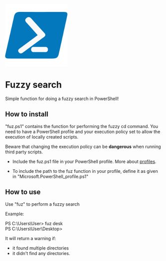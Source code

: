 <img src="Resources/powershell.png" width="200" height="200">


# Fuzzy search

Simple function for doing a fuzzy search in PowerShell!


## How to install

"fuz.ps1" contains the function for performing the fuzzy cd command. You need to have a PowerShell profile and your execution policy set to allow the execution of locally created scripts.

Beware that changing the execution policy can be **dangerous** when running third party scripts.

- Include the fuz.ps1 file in your PowerShell profile. More about [profiles](https://learn.microsoft.com/en-us/powershell/module/microsoft.powershell.core/about/about_profiles?view=powershell-7.4).

- To include the path to the fuz function in your profile, define it as given in "Microsoft.PowerShell_profile.ps1"


## How to use

<p>Use "fuz" to perform a fuzzy search </p>

Example:

PS C:\Users\User> fuz desk\
PS C:\Users\User\Desktop>

It will return a warning if: 
- it found multiple directories
- it didn't find any directories.
